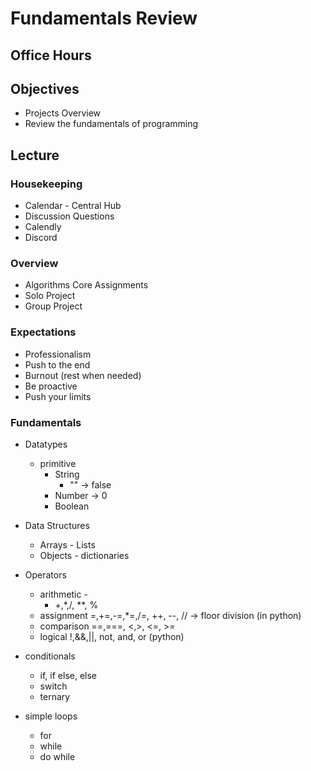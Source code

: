 # Fundamentals Review

## Office Hours

## Objectives

- Projects Overview
- Review the fundamentals of programming

## Lecture

### Housekeeping

- Calendar - Central Hub
- Discussion Questions
- Calendly
- Discord

### Overview

- Algorithms Core Assignments
- Solo Project
- Group Project

### Expectations

- Professionalism
- Push to the end
- Burnout (rest when needed)
- Be proactive
- Push your limits

### Fundamentals

- Datatypes
    - primitive
        - String
            - "" -> false
        - Number -> 0
        - Boolean

- Data Structures
    - Arrays - Lists
    - Objects - dictionaries
    

- Operators
    - arithmetic - 
        - +,*,/, **, % 
    - assignment
        =,+=,-=,*=,/=, ++, --, // -> floor division (in python)
    - comparison
        ==,===, <,>, <=, >=
    - logical
        !,&&,||, not, and, or (python)

- conditionals
    - if, if else, else
    - switch
    - ternary

- simple loops
    - for
    - while
    - do while


